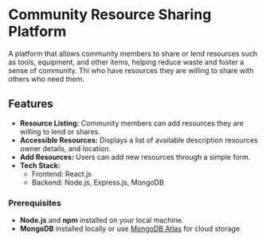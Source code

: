# Community Resource Sharing Platform
A platform that allows community members to share or lend resources such as tools, equipment, and other items, helping reduce waste and foster a sense of community. Thi who have resources they are willing to share with others who need them.

## Features
- **Resource Listing:** Community members can add resources they are willing to lend or shares.
- **Accessible Resources:** Displays a list of available description resources owner details, and location.
- **Add Resources:** Users can add new resources through a simple form.
- **Tech Stack:**
  - Frontend: React.js
  - Backend: Node.js, Express.js, MongoDB
    
### Prerequisites
- **Node.js** and **npm** installed on your local machine.
- **MongoDB** installed locally or use [MongoDB Atlas](https://www.mongodb.com/cloud/atlas) for cloud storage
